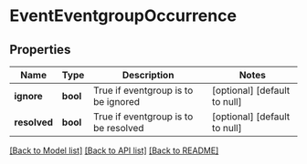 # EventEventgroupOccurrence

## Properties
Name | Type | Description | Notes
------------ | ------------- | ------------- | -------------
**ignore** | **bool** | True if eventgroup is to be ignored | [optional] [default to null]
**resolved** | **bool** | True if eventgroup is to be resolved | [optional] [default to null]

[[Back to Model list]](../README.md#documentation-for-models) [[Back to API list]](../README.md#documentation-for-api-endpoints) [[Back to README]](../README.md)


